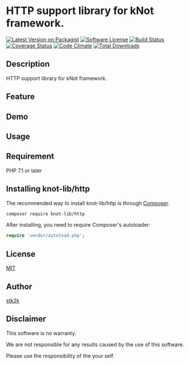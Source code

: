 HTTP support library for kNot framework.
=======================

[![Latest Version on Packagist](https://img.shields.io/packagist/v/knot-lib/http.svg?style=flat-square)](https://packagist.org/packages/knot-lib/http)
[![Software License](https://img.shields.io/badge/license-MIT-brightgreen.svg?style=flat-square)](LICENSE.md)
[![Build Status](https://travis-ci.org/knot-lib/http.svg?branch=master)](https://travis-ci.org/knot-lib/http)
[![Coverage Status](https://coveralls.io/repos/github/knot-lib/http/badge.svg?branch=master)](https://coveralls.io/github/knot-lib/http?branch=master)
[![Code Climate](https://codeclimate.com/github/knot-lib/http/badges/gpa.svg)](https://codeclimate.com/github/knot-lib/http)
[![Total Downloads](https://img.shields.io/packagist/dt/knot-lib/http.svg?style=flat-square)](https://packagist.org/packages/knot-lib/http)

## Description

HTTP support library for kNot framework.


## Feature

## Demo

## Usage

## Requirement

PHP 7.1 or later

## Installing knot-lib/http

The recommended way to install knot-lib/http is through
[Composer](http://getcomposer.org).

```bash
composer require knot-lib/http
```

After installing, you need to require Composer's autoloader:

```php
require 'vendor/autoload.php';
```

## License
[MIT](https://github.com/knot-lib/http/blob/master/LICENSE)

## Author

[stk2k](https://github.com/stk2k)

## Disclaimer

This software is no warranty.

We are not responsible for any results caused by the use of this software.

Please use the responsibility of the your self.


